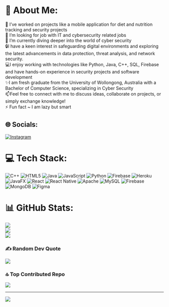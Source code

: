 # 💫 About Me:
🔭 I’ve worked on projects like a mobile application for diet and nutrition tracking and security projects<br>🤝 I’m looking for job with IT and cybersecurity related jobs<br>🌱 I’m currently diving deeper into the world of cyber security<br>🔒I have a keen interest in safeguarding digital environments and exploring the latest advancements in data protection, threat analysis, and network security.<br>💻I enjoy working with technologies like Python, Java, C++, SQL, Firebase and have hands-on experience in security projects and software development<br>✨I am fresh graduate from the University of Wollongong, Australia with a Bachelor of Computer Science, specializing in Cyber Security<br>📫Feel free to connect with me to discuss ideas, collaborate on projects, or simply exchange knowledge!<br>⚡ Fun fact ~ I am lazy but smart


## 🌐 Socials:
[![Instagram](https://img.shields.io/badge/Instagram-%23E4405F.svg?logo=Instagram&logoColor=white)](https://instagram.com/zawlinhtike_) 

# 💻 Tech Stack:
![C++](https://img.shields.io/badge/c++-%2300599C.svg?style=for-the-badge&logo=c%2B%2B&logoColor=white) ![HTML5](https://img.shields.io/badge/html5-%23E34F26.svg?style=for-the-badge&logo=html5&logoColor=white) ![Java](https://img.shields.io/badge/java-%23ED8B00.svg?style=for-the-badge&logo=openjdk&logoColor=white) ![JavaScript](https://img.shields.io/badge/javascript-%23323330.svg?style=for-the-badge&logo=javascript&logoColor=%23F7DF1E) ![Python](https://img.shields.io/badge/python-3670A0?style=for-the-badge&logo=python&logoColor=ffdd54) ![Firebase](https://img.shields.io/badge/firebase-%23039BE5.svg?style=for-the-badge&logo=firebase) ![Heroku](https://img.shields.io/badge/heroku-%23430098.svg?style=for-the-badge&logo=heroku&logoColor=white) ![JavaFX](https://img.shields.io/badge/javafx-%23FF0000.svg?style=for-the-badge&logo=javafx&logoColor=white) ![React](https://img.shields.io/badge/react-%2320232a.svg?style=for-the-badge&logo=react&logoColor=%2361DAFB) ![React Native](https://img.shields.io/badge/react_native-%2320232a.svg?style=for-the-badge&logo=react&logoColor=%2361DAFB) ![Apache](https://img.shields.io/badge/apache-%23D42029.svg?style=for-the-badge&logo=apache&logoColor=white) ![MySQL](https://img.shields.io/badge/mysql-4479A1.svg?style=for-the-badge&logo=mysql&logoColor=white) ![Firebase](https://img.shields.io/badge/firebase-a08021?style=for-the-badge&logo=firebase&logoColor=ffcd34) ![MongoDB](https://img.shields.io/badge/MongoDB-%234ea94b.svg?style=for-the-badge&logo=mongodb&logoColor=white) ![Figma](https://img.shields.io/badge/figma-%23F24E1E.svg?style=for-the-badge&logo=figma&logoColor=white)
# 📊 GitHub Stats:
![](https://github-readme-stats.vercel.app/api?username=ZawLin11234&theme=transparent&hide_border=false&include_all_commits=true&count_private=true)<br/>
![](https://github-readme-streak-stats.herokuapp.com/?user=ZawLin11234&theme=transparent&hide_border=false)<br/>
![](https://github-readme-stats.vercel.app/api/top-langs/?username=ZawLin11234&theme=transparent&hide_border=false&include_all_commits=true&count_private=true&layout=compact)

### ✍️ Random Dev Quote
![](https://quotes-github-readme.vercel.app/api?type=horizontal&theme=radical)

### 🔝 Top Contributed Repo
![](https://github-contributor-stats.vercel.app/api?username=ZawLin11234&limit=5&theme=dark&combine_all_yearly_contributions=true)

---
[![](https://visitcount.itsvg.in/api?id=ZawLin11234&icon=0&color=0)](https://visitcount.itsvg.in)

<!-- Proudly created with GPRM ( https://gprm.itsvg.in ) -->
